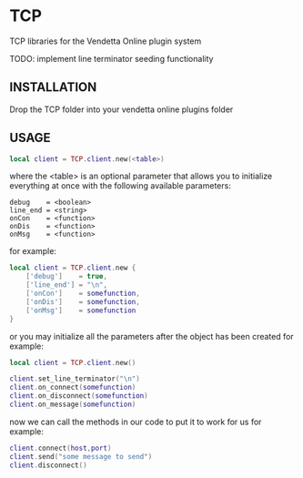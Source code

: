 # TCP
TCP libraries for the Vendetta Online plugin system

TODO: 
implement line terminator seeding functionality
## INSTALLATION
Drop the TCP folder into your vendetta online plugins folder
## USAGE

```lua
local client = TCP.client.new(<table>)
```
where the \<table\> is an optional parameter that allows you to initialize everything at once with the following available parameters:
```
debug    = <boolean>
line_end = <string>
onCon    = <function>
onDis    = <function>
onMsg    = <function>
```
for example:

```lua
local client = TCP.client.new {
    ['debug']    = true,
    ['line_end'] = "\n",
    ['onCon']    = somefunction,
    ['onDis']    = somefunction,
    ['onMsg']    = somefunction
}
```

or you may initialize all the parameters after the object has been created
for example:
```lua
local client = TCP.client.new()

client.set_line_terminator("\n")
client.on_connect(somefunction)
client.on_disconnect(somefunction)
client.on_message(somefunction)
```
now we can call the methods in our code to put it to work for us
for example:
```lua
client.connect(host,port)
client.send("some message to send")
client.disconnect()
```
